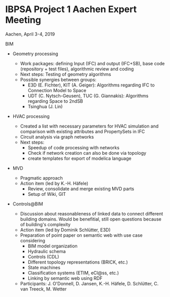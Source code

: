 # IBPSA Project 1 Aachen Expert Meeting

Aachen, April 3-4, 2019

BIM
* Geometry processing
	* Work packages: defining Input (IFC) and output (IFC+SB), base code (repository + test files), algorithmic review and coding
	* Next steps: Testing of geometry algorithms
	* Possible synergies between groups:
		* E3D (E. Fichter), KIT (A. Geiger): Algorithms regarding IFC to Connection Model to Space
		* UDT (C. Nytsch-Geusen), TUC (G. Giannakis): Algorithms regarding Space to 2ndSB
		* Tsinghua (J. Lin)					

* HVAC processing
	* Created a list with necessary parameters for HVAC simulation and comparison with existing attributes and PropertySets in IFC
	* Circuit analysis via graph networks
	* Next steps: 
		* Speedup of code processing with networks
		* Check if network creation can also be done via topology	
		* create templates for export of modelica language 

* MVD
	* Pragmatic approach
	* Action item (led by K.-H. Häfele)
		* Review, consolidate and merge existing MVD parts
		* Setup of Wiki, GIT

* Controls@BIM
	* Discussion about reasonableness of linked data to connect different building domains. Would be benefitial, still open questions because of building's complexity
	* Action item (led by Dominik Schlütter, E3D)
	* Preparation of point paper on semantic web with use case considering
		* BIM model organization
		* Hydraulic schema
		* Controls (CDL)
		* Different topology representations (BRICK, etc.)
		* State machines
		* Classification systems (ETIM, eCl@ss, etc.)
		* Linking by semantic web using RDF
	* Participants: J. O'Donnell, D. Jansen, K.-H. Häfele, D. Schlütter, C. van Treeck, M. Wetter


